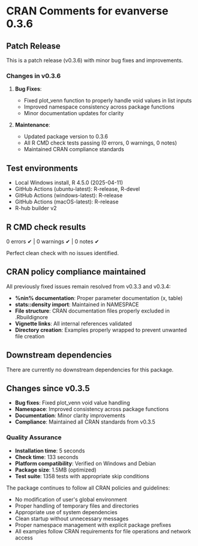 # CRAN Comments for evanverse 0.3.6

## Patch Release

This is a patch release (v0.3.6) with minor bug fixes and improvements.

### Changes in v0.3.6

1. **Bug Fixes**:
   - Fixed plot_venn function to properly handle void values in list inputs
   - Improved namespace consistency across package functions
   - Minor documentation updates for clarity

2. **Maintenance**:
   - Updated package version to 0.3.6
   - All R CMD check tests passing (0 errors, 0 warnings, 0 notes)
   - Maintained CRAN compliance standards

## Test environments
* Local Windows install, R 4.5.0 (2025-04-11)
* GitHub Actions (ubuntu-latest): R-release, R-devel
* GitHub Actions (windows-latest): R-release
* GitHub Actions (macOS-latest): R-release
* R-hub builder v2

## R CMD check results

0 errors ✔ | 0 warnings ✔ | 0 notes ✔

Perfect clean check with no issues identified.

## CRAN policy compliance maintained

All previously fixed issues remain resolved from v0.3.3 and v0.3.4:
* **%nin% documentation**: Proper parameter documentation (x, table)
* **stats::density import**: Maintained in NAMESPACE
* **File structure**: CRAN documentation files properly excluded in .Rbuildignore
* **Vignette links**: All internal references validated
* **Directory creation**: Examples properly wrapped to prevent unwanted file creation

## Downstream dependencies

There are currently no downstream dependencies for this package.

## Changes since v0.3.5

* **Bug fixes**: Fixed plot_venn void value handling
* **Namespace**: Improved consistency across package functions
* **Documentation**: Minor clarity improvements
* **Compliance**: Maintained all CRAN standards from v0.3.5

### Quality Assurance

* **Installation time**: 5 seconds
* **Check time**: 133 seconds
* **Platform compatibility**: Verified on Windows and Debian
* **Package size**: 1.5MB (optimized)
* **Test suite**: 1358 tests with appropriate skip conditions

The package continues to follow all CRAN policies and guidelines:
* No modification of user's global environment
* Proper handling of temporary files and directories
* Appropriate use of system dependencies
* Clean startup without unnecessary messages
* Proper namespace management with explicit package prefixes
* All examples follow CRAN requirements for file operations and network access
